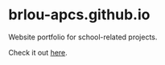 # brlou-apcs.github.io

Website portfolio for school-related projects.

Check it out [here](http://www.brlou-apcs.github.io).
